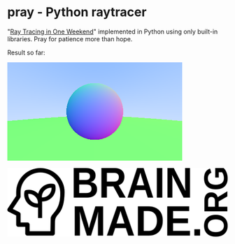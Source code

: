 # pray - Python raytracer

"[Ray Tracing in One Weekend](https://raytracing.github.io/books/RayTracingInOneWeekend.html)" implemented in Python using only built-in libraries. Pray for patience more than hope.

Result so far:

![Result so far](output.png)

<a href="https://brainmade.org/" lat="BrainMade mark.">
  <picture>
    <source media="(prefers-color-scheme: dark)" srcset="/docs/white-logo.svg">
    <source media="(prefers-color-scheme: light)" srcset="/docs/black-logo.svg">
    <img alt="BrainMade mark." src="/docs/black-logo.svg">
  </picture>
</a>
